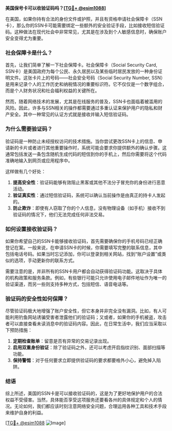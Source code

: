 **美国保号卡可以收验证码吗？[[TG💪+ @esim1088](https://t.me/s/esim1088)]**

在美国，如果你持有合法的身份文件或护照，并且有资格申请社会保障卡（SSN卡），那么你的SSN卡可能需要绑定一些额外的安全验证手段，比如接收短信验证码。这种做法在现代社会中非常常见，尤其是在涉及到个人敏感信息时，确保账户安全变得尤为重要。

### 社会保障卡是什么？

首先，让我们简单了解一下社会保障卡。社会保障卡（Social Security Card, SSN卡）是美国政府为每个公民、永久居民以及某些临时居民发放的一种身份证明文件。这张卡片上的号码——社会安全号码（Social Security Number, SSN）是用来记录个人的工作历史和纳税情况的重要标识符。它不仅仅是一个数字组合，而是个人财务状况和社会福利权益的关键所在。

然而，随着网络技术的发展，尤其是在线服务的普及，SSN卡也面临着被滥用的风险。因此，许多与SSN相关的操作都需要通过多重认证来保护用户的隐私和财产安全。其中一种常见的认证方式就是接收并输入短信验证码。

### 为什么需要验证码？

验证码是一种防止未经授权访问的技术措施。当你尝试更改SSN卡上的信息、申请新的卡片或者进行其他重要操作时，系统可能会要求你提供额外的确认步骤。这通常包括发送一条包含随机生成代码的短信到你的手机上，然后你需要将这个代码准确地输入到网页或应用程序中。

这样做有几个好处：
1. **提高安全性**：验证码能够有效阻止黑客或其他不法分子冒充你的身份进行恶意活动。
2. **验证真实性**：通过短信验证码，系统可以确认当前操作是由真正的持卡人发起的。
3. **防止欺诈**：即使有人窃取了你的个人信息，没有物理设备（如手机）接收不到验证码的情况下，他们无法完成任何非法交易。

### 如何设置接收验证码？

如果你希望自己的SSN卡能够接收验证码，首先需要确保你的手机号码已经正确登记在案。一般来说，在申请SSN卡的时候，你需要填写完整的联系信息，其中包括电话号码。如果当时忘记添加，你可以登录到相关网站，找到“账户设置”或类似的选项，手动更新你的联系方式。

需要注意的是，并非所有的SSN卡用户都会自动获得验证码功能。这取决于具体的机构政策和服务条款。例如，有些银行可能只允许使用电子邮件地址作为唯一的验证渠道，而另一些则支持多种方式，包括短信、语音电话等。

### 验证码的安全性如何保障？

尽管验证码极大地增强了账户安全性，但它本身并非完全没有漏洞。比如，有人可能利用钓鱼网站诱骗受害者泄露他们的验证码；又或者，如果你的手机被盗，攻击者可以直接查看未读消息中的验证码内容。因此，在日常生活中，我们应当采取以下预防措施：

1. **定期检查账单**：留意是否有异常的交易记录出现。
2. **启用双重身份验证**：除了验证码之外，还可以考虑开启指纹识别、面部扫描等功能。
3. **保持警惕**：对于任何要求立即提供验证码的要求都要格外小心，避免掉入陷阱。

### 结语

综上所述，美国的SSN卡是可以接收验证码的，这是为了更好地保护用户的合法权益不受侵害。当然，具体能否享受这项服务还要看各州的具体规定和个人的情况。无论如何，我们都应该时刻注意网络安全问题，合理运用各种工具和技术手段来维护自身的利益。

[[TG💪+ @esim1088](https://t.me/s/esim1088) ![Image](https://i.postimg.cc/4NQfJmqS/Snipaste-2025-05-13-00-14-12.png)]